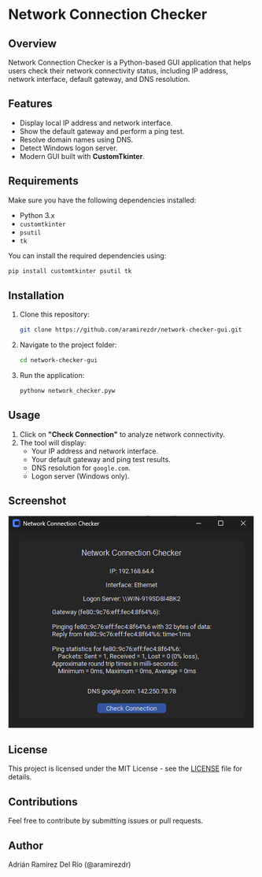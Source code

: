 # Network Connection Checker

## Overview

Network Connection Checker is a Python-based GUI application that helps users check their network connectivity status, including IP address, network interface, default gateway, and DNS resolution.

## Features

- Display local IP address and network interface.
- Show the default gateway and perform a ping test.
- Resolve domain names using DNS.
- Detect Windows logon server.
- Modern GUI built with **CustomTkinter**.

## Requirements

Make sure you have the following dependencies installed:

- Python 3.x
- `customtkinter`
- `psutil`
- `tk`

You can install the required dependencies using:

```sh
pip install customtkinter psutil tk
```

## Installation

1. Clone this repository:
   ```sh
   git clone https://github.com/aramirezdr/network-checker-gui.git
   ```
2. Navigate to the project folder:
   ```sh
   cd network-checker-gui
   ```
3. Run the application:
   ```sh
   pythonw network_checker.pyw
   ```

## Usage

1. Click on **"Check Connection"** to analyze network connectivity.
2. The tool will display:
   - Your IP address and network interface.
   - Your default gateway and ping test results.
   - DNS resolution for `google.com`.
   - Logon server (Windows only).

## Screenshot

![Network Checker](/NCG.png)

## License

This project is licensed under the MIT License - see the [LICENSE](https://github.com/aramirezdr/network-checker-gui/blob/main/LICENSE) file for details.

## Contributions

Feel free to contribute by submitting issues or pull requests.

## Author

Adrián Ramírez Del Río (@aramirezdr)

